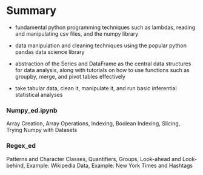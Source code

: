 # Summary

- fundamental python programming techniques such as lambdas, reading and manipulating csv files, and the numpy library

- data manipulation and cleaning techniques using the popular python pandas data science library 

- abstraction of the Series and DataFrame as the central data structures for data analysis, along with tutorials on how to use functions such as groupby, merge, and pivot tables effectively

- take tabular data, clean it, manipulate it, and run basic inferential statistical analyses

### Numpy_ed.ipynb

Array Creation, Array Operations, Indexing, Boolean Indexing, Slicing, Trying Numpy with Datasets

### Regex_ed

Patterns and Character Classes, Quantifiers, Groups, Look-ahead and Look-behind, Example: Wikipedia Data, Example: New York Times and Hashtags
